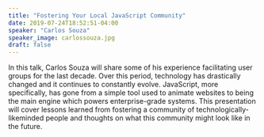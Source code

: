 ```yaml
---
title: "Fostering Your Local JavaScript Community"
date: 2019-07-24T18:52:51-04:00
speaker: "Carlos Souza"
speaker_image: carlossouza.jpg
draft: false
---
```


In this talk, Carlos Souza will share some of his experience facilitating user groups for the last decade. Over this period, technology has drastically changed and it continues to constantly evolve. JavaScript, more specifically, has gone from a simple tool used to animate websites to being the main engine which powers enterprise-grade systems. This presentation will cover lessons learned from fostering a community of technologically-likeminded people and thoughts on what this community might look like in the future.